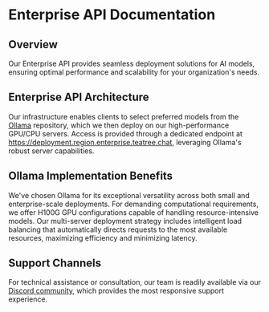 # Enterprise API Documentation

## Overview
Our Enterprise API provides seamless deployment solutions for AI models, ensuring optimal performance and scalability for your organization's needs.

## Enterprise API Architecture
Our infrastructure enables clients to select preferred models from the [Ollama](https://ollama.com/search) repository, which we then deploy on our high-performance GPU/CPU servers. Access is provided through a dedicated endpoint at https://deployment.region.enterprise.teatree.chat, leveraging Ollama's robust server capabilities.

## Ollama Implementation Benefits
We've chosen Ollama for its exceptional versatility across both small and enterprise-scale deployments. For demanding computational requirements, we offer H100G GPU configurations capable of handling resource-intensive models. Our multi-server deployment strategy includes intelligent load balancing that automatically directs requests to the most available resources, maximizing efficiency and minimizing latency.

## Support Channels
For technical assistance or consultation, our team is readily available via our [Discord community](https://discord.gg/m2vs6fyZgE), which provides the most responsive support experience.